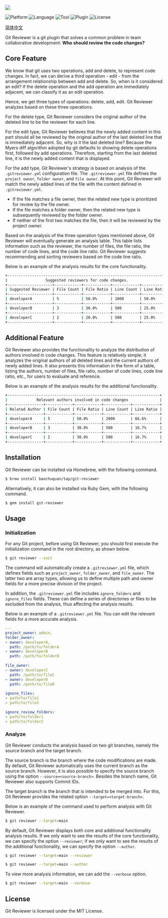 ![](https://chuquan-public-r-001.oss-cn-shanghai.aliyuncs.com/sketch-images/git-reviewer-02.png)

![Platform](http://img.shields.io/badge/platform-macOS-blue.svg?style=flat)
![Language](http://img.shields.io/badge/language-ruby-brightgreen.svg?style=flat)
![Tool](http://img.shields.io/badge/tool-homebrew-orange.svg?style=flat)
![Plugin](http://img.shields.io/badge/plugin-git-orange.svg?style=flat)
![License](http://img.shields.io/badge/license-MIT-red.svg?style=flat)

[简体中文]()

Git Reviewer is a git plugin that solves a common problem in team collaborative development: **Who should review the code changes?**

## Core Feature
We know that git uses two operations, add and delete, to represent code changes. In fact, we can derive a third operation - edit - from the arrangement relationship between add and delete. So, when is it considered an edit? If the delete operation and the add operation are immediately adjacent, we can classify it as an edit operation.

Hence, we get three types of operations: delete, add, edit. Git Reviewer analyzes based on these three operations.

For the delete type, Git Reviewer considers the original author of the deleted line to be the reviewer for each line.

For the edit type, Git Reviewer believes that the newly added content in this part should all be reviewed by the original author of the last deleted line that is immediately adjacent. So, why is it the last deleted line? Because the Myers diff algorithm adopted by git defaults to showing delete operations first, followed by add operations. Therefore, starting from the last deleted line, it is the newly added content that is displayed.

For the add type, Git Reviewer's strategy is based on analysis of the `.gitreviewer.yml` configuration file. The `.gitreviewer.yml` file defines the `project owner`, `folder owner`, and `file owner`. At this point, Git Reviewer will match the newly added lines of the file with the content defined in `.gitreviewer.yml`.

- If the file matches a file owner, then the related new type is prioritized for review by the file owner.
- If the file matches a folder owner, then the related new type is subsequently reviewed by the folder owner.
- If neither of the first two matches the file, then it will be reviewed by the project owner.

Based on the analysis of the three operation types mentioned above, Git Reviewer will eventually generate an analysis table. This table lists information such as the reviewer, the number of files, the file ratio, the number of code lines, and the code line ratio. Git Reviewer suggests recommending and sorting reviewers based on the code line ratio.

Below is an example of the analysis results for the core functionality.

```sh
+------------------------------------------------------------------------+
|                 Suggested reviewers for code changes.                  |
+--------------------+------------+------------+------------+------------+
| Suggested Reviewer | File Count | File Ratio | Line Count | Line Ratio |
+--------------------+------------+------------+------------+------------+
| developerA         | 5          | 50.0%      | 1000       | 50.0%      |
+--------------------+------------+------------+------------+------------+
| developerB         | 3          | 30.0%      | 500        | 25.0%      |
+--------------------+------------+------------+------------+------------+
| developerC         | 2          | 20.0%      | 500        | 25.0%      |
+--------------------+------------+------------+------------+------------+
```

## Additional Feature

Git Reviewer also provides the functionality to analyze the distribution of authors involved in code changes. This feature is relatively simple; it analyzes the original authors of all deleted lines and the current authors of newly added lines. It also presents this information in the form of a table, listing the authors, number of files, file ratio, number of code lines, code line ratio, etc., for users to evaluate and reference.

Below is an example of the analysis results for the additional functionality.

```sh
+--------------------------------------------------------------------+
|             Relevant authors involved in code changes              |
+----------------+------------+------------+------------+------------+
| Related Author | File Count | File Ratio | Line Count | Line Ratio |
+----------------+------------+------------+------------+------------+
| developerA     | 5          | 50.0%      | 2000       | 66.6%      |
+----------------+------------+------------+------------+------------+
| developerB     | 3          | 30.0%      | 500        | 16.7%      |
+----------------+------------+------------+------------+------------+
| developerC     | 2          | 30.0%      | 500        | 16.7%      |
+----------------+------------+------------+------------+------------+
```

## Installation

Git Reviewer can be installed via Homebrew, with the following command.

```sh
$ brew install baochuquan/tap/git-reviewer
```

Alternatively, it can also be installed via Ruby Gem, with the following command.

```sh
$ gem install git-reviewer
```

## Usage
### Initialization
For any Git project, before using Git Reviewer, you should first execute the initialization command in the root directory, as shown below.

```sh
$ git reviewer --init
```

The command will automatically create a `.gitreviewer.yml` file, which defines fields such as `project_owner`, `folder_owner`, and `file_owner`. The latter two are array types, allowing us to define multiple path and owner fields for a more precise division of the project.

In addition, the `.gitreviewer.yml` file includes `ignore_folders` and `ignore_files` fields. These can define a series of directories or files to be excluded from the analysis, thus affecting the analysis results.

Below is an example of a `.gitreviewer.yml` file. You can edit the relevant fields for a more accurate analysis.

```yml
---
project_owner: admin,
folder_owner:
- owner: developerA,
  path: /path/to/folderA
- owner: developerB
  path: /path/to/folderB
 
file_owner:
- owner: developerC
  path: /path/to/fileC
- owner: developerD
  path: /path/to/fileD
 
ignore_files:
- path/to/file1
- path/to/file2
 
ignore_review_folders:
- path/to/folder1
- path/to/folder2
```


### Analyze
Git Reviewer conducts the analysis based on two git branches, namely the source branch and the target branch.

The source branch is the branch where the code modifications are made. By default, Git Reviewer automatically uses the current branch as the source branch. However, it is also possible to specify the source branch using the option `--source=<source-branch>`. Besides the branch name, Git Reviewer also supports Commit IDs.

The target branch is the branch that is intended to be merged into. For this, Git Reviewer provides the related option `--target=<target-branch>`.

Below is an example of the command used to perform analysis with Git Reviewer.

```sh
$ git reviewer --target=main
```

By default, Git Reviewer displays both core and additional functionality analysis results. If we only want to see the results of the core functionality, we can specify the option `--reviewer`; if we only want to see the results of the additional functionality, we can specify the option `--author`.

```sh
$ git reviewer --target=main --reviewer

$ git reviewer --target=main --author
```

To view more analysis information, we can add the `--verbose` option.

```sh
$ git reviewer --target=main --verbose
```

## License
Git Reviewer is licensed under the MIT License.